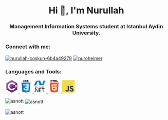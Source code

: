 <h1 align="center">Hi 👋, I'm Nurullah</h1>
<h3 align="center">Management Information Systems student at Istanbul Aydin University.</h3>

<h3 align="left">Connect with me:</h3>
<p align="left">
<a href="https://linkedin.com/in/nurullah-coşkun-6b4a49279" target="blank"><img align="center" src="https://raw.githubusercontent.com/rahuldkjain/github-profile-readme-generator/master/src/images/icons/Social/linked-in-alt.svg" alt="nurullah-coşkun-6b4a49279" height="30" width="40" /></a>
<a href="https://instagram.com/nuroheimer" target="blank"><img align="center" src="https://raw.githubusercontent.com/rahuldkjain/github-profile-readme-generator/master/src/images/icons/Social/instagram.svg" alt="nuroheimer" height="30" width="40" /></a>
</p>

<h3 align="left">Languages and Tools:</h3>
<p align="left"> <a href="https://www.w3schools.com/cs/" target="_blank" rel="noreferrer"> <img src="https://raw.githubusercontent.com/devicons/devicon/master/icons/csharp/csharp-original.svg" alt="csharp" width="40" height="40"/> </a> <a href="https://www.w3schools.com/css/" target="_blank" rel="noreferrer"> <img src="https://raw.githubusercontent.com/devicons/devicon/master/icons/css3/css3-original-wordmark.svg" alt="css3" width="40" height="40"/> </a> <a href="https://dotnet.microsoft.com/" target="_blank" rel="noreferrer"> <img src="https://raw.githubusercontent.com/devicons/devicon/master/icons/dot-net/dot-net-original-wordmark.svg" alt="dotnet" width="40" height="40"/> </a> <a href="https://www.w3.org/html/" target="_blank" rel="noreferrer"> <img src="https://raw.githubusercontent.com/devicons/devicon/master/icons/html5/html5-original-wordmark.svg" alt="html5" width="40" height="40"/> </a> <a href="https://developer.mozilla.org/en-US/docs/Web/JavaScript" target="_blank" rel="noreferrer"> <img src="https://raw.githubusercontent.com/devicons/devicon/master/icons/javascript/javascript-original.svg" alt="javascript" width="40" height="40"/> </a> </p>

<p><img align="left" src="https://github-readme-stats.vercel.app/api/top-langs?username=asnott&show_icons=true&locale=en&layout=compact" alt="asnott" /></p>

<p>&nbsp;<img align="center" src="https://github-readme-stats.vercel.app/api?username=asnott&show_icons=true&locale=en" alt="asnott" /></p>

<p><img align="center" src="https://github-readme-streak-stats.herokuapp.com/?user=asnott&" alt="asnott" /></p>
